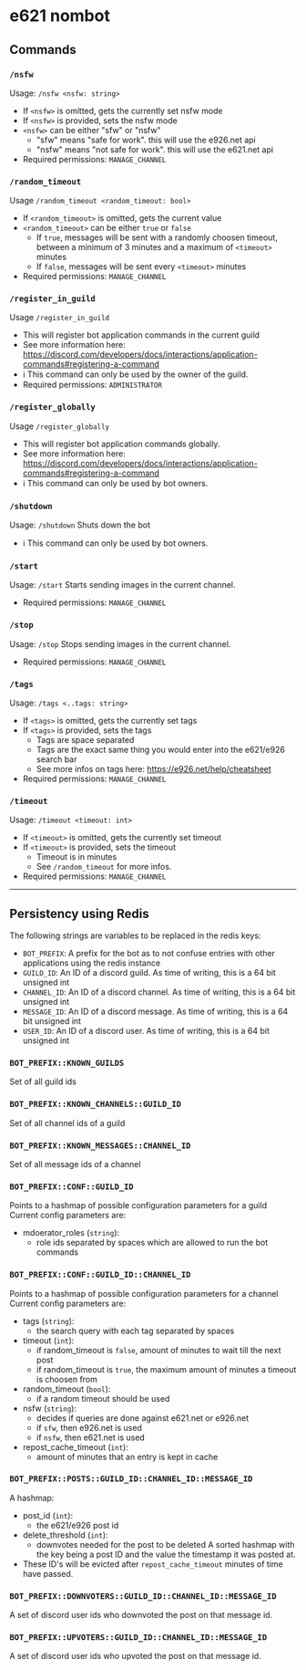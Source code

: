 # e621 nombot


## Commands


### `/nsfw`
Usage: `/nsfw <nsfw: string>`
- If `<nsfw>` is omitted, gets the currently set nsfw mode
- If `<nsfw>` is provided, sets the nsfw mode
- `<nsfw>` can be either "sfw" or "nsfw"
    - "sfw" means "safe for work". this will use the e926.net api
    - "nsfw" means "not safe for work". this will use the e621.net api
- Required permissions: `MANAGE_CHANNEL`


### `/random_timeout`
Usage `/random_timeout <random_timeout: bool>`
- If `<random_timeout>` is omitted, gets the current value
- `<random_timeout>` can be either `true` or `false`
    - If `true`, messages will be sent with a randomly choosen timeout, between a minimum of 3 minutes and a maximum of `<timeout>` minutes
    - If `false`, messages will be sent every `<timeout>` minutes
- Required permissions: `MANAGE_CHANNEL`


### `/register_in_guild`
Usage `/register_in_guild`
- This will register bot application commands in the current guild
- See more information here: https://discord.com/developers/docs/interactions/application-commands#registering-a-command
- :information_source: This command can only be used by the owner of the guild.
- Required permissions: `ADMINISTRATOR`


### `/register_globally`
Usage `/register_globally`
- This will register bot application commands globally.
- See more information here: https://discord.com/developers/docs/interactions/application-commands#registering-a-command
- :information_source: This command can only be used by bot owners.


### `/shutdown`
Usage: `/shutdown`
Shuts down the bot
- :information_source: This command can only be used by bot owners.


### `/start`
Usage: `/start`
Starts sending images in the current channel.
- Required permissions: `MANAGE_CHANNEL`


### `/stop`
Usage: `/stop`
Stops sending images in the current channel.
- Required permissions: `MANAGE_CHANNEL`


### `/tags`
Usage: `/tags <..tags: string>`
- If `<tags>` is omitted, gets the currently set tags
- If `<tags>` is provided, sets the tags
    - Tags are space separated
    - Tags are the exact same thing you would enter into the e621/e926 search bar
    - See more infos on tags here: https://e926.net/help/cheatsheet
- Required permissions: `MANAGE_CHANNEL`


### `/timeout`
Usage: `/timeout <timeout: int>`
- If `<timeout>` is omitted, gets the currently set timeout
- If `<timeout>` is provided, sets the timeout
    - Timeout is in minutes
    - See `/random_timeout` for more infos.
- Required permissions: `MANAGE_CHANNEL`


<hr>


## Persistency using Redis
The following strings are variables to be replaced in the redis keys:

- `BOT_PREFIX`: A prefix for the bot as to not confuse entries with other applications using the redis instance
- `GUILD_ID`: An ID of a discord guild. As time of writing, this is a 64 bit unsigned int
- `CHANNEL_ID`: An ID of a discord channel. As time of writing, this is a 64 bit unsigned int
- `MESSAGE_ID`: An ID of a discord message. As time of writing, this is a 64 bit unsigned int
- `USER_ID`: An ID of a discord user. As time of writing, this is a 64 bit unsigned int


### `BOT_PREFIX::KNOWN_GUILDS`
Set of all guild ids


### `BOT_PREFIX::KNOWN_CHANNELS::GUILD_ID`
Set of all channel ids of a guild


### `BOT_PREFIX::KNOWN_MESSAGES::CHANNEL_ID`
Set of all message ids of a channel


### `BOT_PREFIX::CONF::GUILD_ID`
Points to a hashmap of possible configuration parameters for a guild
Current config parameters are:
- mdoerator_roles (`string`):
    - role ids separated by spaces which are allowed to run the bot commands


### `BOT_PREFIX::CONF::GUILD_ID::CHANNEL_ID`
Points to a hashmap of possible configuration parameters for a channel
Current config parameters are:
- tags (`string`):
    - the search query with each tag separated by spaces
- timeout (`int`):
    - if random_timeout is `false`, amount of minutes to wait till the next post
    - if random_timeout is `true`, the maximum amount of minutes a timeout is choosen from
- random_timeout (`bool`):
    - if a random timeout should be used
- nsfw (`string`):
    - decides if queries are done against e621.net or e926.net
    - if `sfw`, then e926.net is used
    - if `nsfw`, then e621.net is used
- repost_cache_timeout (`int`):
    - amount of minutes that an entry is kept in cache


### `BOT_PREFIX::POSTS::GUILD_ID::CHANNEL_ID::MESSAGE_ID`
A hashmap:
- post_id (`int`):
    - the e621/e926 post id
- delete_threshold (`int`):
    - downvotes needed for the post to be deleted
A sorted hashmap with the key being a post ID and the value the timestamp it was posted at.
- These ID's will be evicted after `repost_cache_timeout` minutes of time have passed.


### `BOT_PREFIX::DOWNVOTERS::GUILD_ID::CHANNEL_ID::MESSAGE_ID`
A set of discord user ids who downvoted the post on that message id.


### `BOT_PREFIX::UPVOTERS::GUILD_ID::CHANNEL_ID::MESSAGE_ID`
A set of discord user ids who upvoted the post on that message id.
